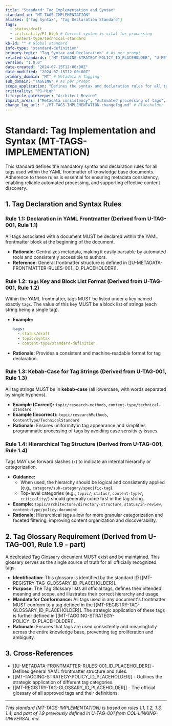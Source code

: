 ```yaml
---
title: "Standard: Tag Implementation and Syntax"
standard_id: "MT-TAGS-IMPLEMENTATION"
aliases: ["Tag Syntax", "Tag Declaration Standard"]
tags:
  - status/draft
  - criticality/P1-High # Correct syntax is vital for processing
  - content-type/technical-standard
kb-id: "" # Global standard
info-type: "standard-definition"
primary-topic: "Tag Syntax and Declaration" # As per prompt
related-standards: ["MT-TAGGING-STRATEGY-POLICY_ID_PLACEHOLDER", "U-METADATA-FRONTMATTER-RULES-001_ID_PLACEHOLDER", "MT-REGISTRY-TAG-GLOSSARY_ID_PLACEHOLDER"]
version: "1.0.0"
date-created: "2024-07-15T12:00:00Z"
date-modified: "2024-07-15T12:00:00Z"
primary_domain: "MT" # Metadata & Tagging
sub_domain: "TAGGING" # As per prompt
scope_application: "Defines the syntax and declaration rules for all tags used within the knowledge base frontmatter."
criticality: "P1-High"
lifecycle_gatekeeper: "Architect-Review"
impact_areas: ["Metadata consistency", "Automated processing of tags", "Content discoverability", "Authoring accuracy"]
change_log_url: "./MT-TAGS-IMPLEMENTATION-changelog.md" # Placeholder
---
```


# Standard: Tag Implementation and Syntax (MT-TAGS-IMPLEMENTATION)

This standard defines the mandatory syntax and declaration rules for all tags used within the YAML frontmatter of knowledge base documents. Adherence to these rules is essential for ensuring metadata consistency, enabling reliable automated processing, and supporting effective content discovery.

## 1. Tag Declaration and Syntax Rules

### Rule 1.1: Declaration in YAML Frontmatter (Derived from U-TAG-001, Rule 1.1)
All tags associated with a document MUST be declared within the YAML frontmatter block at the beginning of the document.
*   **Rationale:** Centralizes metadata, making it easily parsable by automated tools and consistently accessible to authors.
*   **Reference:** General frontmatter structure is defined in [[U-METADATA-FRONTMATTER-RULES-001_ID_PLACEHOLDER]].

### Rule 1.2: `tags` Key and Block List Format (Derived from U-TAG-001, Rule 1.2)
Within the YAML frontmatter, tags MUST be listed under a key named exactly `tags`. The value of this key MUST be a block list of strings (each string being a single tag).
*   **Example:**
    ```yaml
    tags:
      - status/draft
      - topic/syntax
      - content-type/standard-definition
    ```
*   **Rationale:** Provides a consistent and machine-readable format for tag declaration.

### Rule 1.3: Kebab-Case for Tag Strings (Derived from U-TAG-001, Rule 1.3)
All tag strings MUST be in **kebab-case** (all lowercase, with words separated by single hyphens).
*   **Example (Correct):** `topic/research-methods`, `content-type/technical-standard`
*   **Example (Incorrect):** `topic/researchMethods`, `ContentType/TechnicalStandard`
*   **Rationale:** Ensures uniformity in tag appearance and simplifies programmatic processing of tags by avoiding case sensitivity issues.

### Rule 1.4: Hierarchical Tag Structure (Derived from U-TAG-001, Rule 1.4)
Tags MAY use forward slashes (`/`) to indicate an internal hierarchy or categorization.
*   **Guidance:**
    *   When used, the hierarchy should be logical and consistently applied (e.g., `category/sub-category/specific-tag`).
    *   Top-level categories (e.g., `topic/`, `status/`, `content-type/`, `criticality/`) should generally come first in the tag string.
*   **Example:** `topic/architecture/directory-structure`, `status/in-review`, `content-type/policy-document`
*   **Rationale:** Hierarchical tags allow for more granular categorization and faceted filtering, improving content organization and discoverability.

## 2. Tag Glossary Requirement (Derived from U-TAG-001, Rule 1.9 - part)

A dedicated Tag Glossary document MUST exist and be maintained. This glossary serves as the single source of truth for all officially recognized tags.
*   **Identification:** This glossary is identified by the standard ID [[MT-REGISTRY-TAG-GLOSSARY_ID_PLACEHOLDER]].
*   **Purpose:** The Tag Glossary lists all official tags, defines their intended meaning and scope, and illustrates their correct hierarchy and usage.
*   **Mandate for Conformance:** All tags used in any document's frontmatter MUST conform to a tag defined in the [[MT-REGISTRY-TAG-GLOSSARY_ID_PLACEHOLDER]]. The strategic application of these tags is further defined in [[MT-TAGGING-STRATEGY-POLICY_ID_PLACEHOLDER]].
*   **Rationale:** Ensures that tags are used consistently and meaningfully across the entire knowledge base, preventing tag proliferation and ambiguity.

## 3. Cross-References
- [[U-METADATA-FRONTMATTER-RULES-001_ID_PLACEHOLDER]] - Defines general YAML frontmatter structure and rules.
- [[MT-TAGGING-STRATEGY-POLICY_ID_PLACEHOLDER]] - Outlines the strategic application of different tag categories.
- [[MT-REGISTRY-TAG-GLOSSARY_ID_PLACEHOLDER]] - The official glossary of all approved tags and their definitions.

---
*This standard (MT-TAGS-IMPLEMENTATION) is based on rules 1.1, 1.2, 1.3, 1.4, and part of 1.9 previously defined in U-TAG-001 from COL-LINKING-UNIVERSAL.md.*
```
